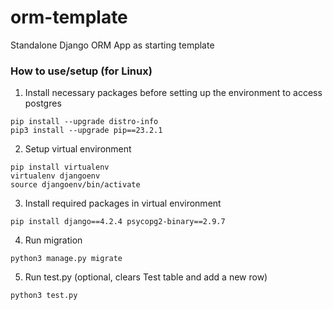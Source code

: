 # orm-template
Standalone Django ORM App as starting template

### How to use/setup (for Linux)
1. Install necessary packages before setting up the environment to access postgres  
```  
pip install --upgrade distro-info  
pip3 install --upgrade pip==23.2.1  
```  
2. Setup virtual environment  
```  
pip install virtualenv  
virtualenv djangoenv  
source djangoenv/bin/activate  
```  
3. Install required packages in virtual environment  
```  
pip install django==4.2.4 psycopg2-binary==2.9.7  
```  
4. Run migration  
```  
python3 manage.py migrate  
```  
5. Run test.py (optional, clears Test table and add a new row)  
```  
python3 test.py  
```